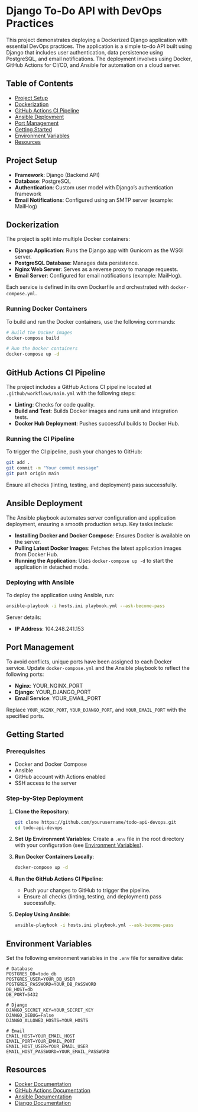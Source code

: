 # Django To-Do API with DevOps Practices

This project demonstrates deploying a Dockerized Django application with essential DevOps practices. The application is a simple to-do API built using Django that includes user authentication, data persistence using PostgreSQL, and email notifications. The deployment involves using Docker, GitHub Actions for CI/CD, and Ansible for automation on a cloud server.

## Table of Contents

- [Project Setup](#project-setup)
- [Dockerization](#dockerization)
- [GitHub Actions CI Pipeline](#github-actions-ci-pipeline)
- [Ansible Deployment](#ansible-deployment)
- [Port Management](#port-management)
- [Getting Started](#getting-started)
- [Environment Variables](#environment-variables)
- [Resources](#resources)

## Project Setup

- **Framework**: Django (Backend API)
- **Database**: PostgreSQL
- **Authentication**: Custom user model with Django’s authentication framework
- **Email Notifications**: Configured using an SMTP server (example: MailHog)

## Dockerization

The project is split into multiple Docker containers:

- **Django Application**: Runs the Django app with Gunicorn as the WSGI server.
- **PostgreSQL Database**: Manages data persistence.
- **Nginx Web Server**: Serves as a reverse proxy to manage requests.
- **Email Server**: Configured for email notifications (example: MailHog).

Each service is defined in its own Dockerfile and orchestrated with `docker-compose.yml`.

### Running Docker Containers

To build and run the Docker containers, use the following commands:

```bash
# Build the Docker images
docker-compose build

# Run the Docker containers
docker-compose up -d
```

## GitHub Actions CI Pipeline

The project includes a GitHub Actions CI pipeline located at `.github/workflows/main.yml` with the following steps:

- **Linting**: Checks for code quality.
- **Build and Test**: Builds Docker images and runs unit and integration tests.
- **Docker Hub Deployment**: Pushes successful builds to Docker Hub.

### Running the CI Pipeline

To trigger the CI pipeline, push your changes to GitHub:

```bash
git add .
git commit -m "Your commit message"
git push origin main
```

Ensure all checks (linting, testing, and deployment) pass successfully.

## Ansible Deployment

The Ansible playbook automates server configuration and application deployment, ensuring a smooth production setup. Key tasks include:

- **Installing Docker and Docker Compose**: Ensures Docker is available on the server.
- **Pulling Latest Docker Images**: Fetches the latest application images from Docker Hub.
- **Running the Application**: Uses `docker-compose up -d` to start the application in detached mode.

### Deploying with Ansible

To deploy the application using Ansible, run:

```bash
ansible-playbook -i hosts.ini playbook.yml --ask-become-pass
```

Server details:

- **IP Address**: 104.248.241.153

## Port Management

To avoid conflicts, unique ports have been assigned to each Docker service. Update `docker-compose.yml` and the Ansible playbook to reflect the following ports:

- **Nginx**: YOUR_NGINX_PORT
- **Django**: YOUR_DJANGO_PORT
- **Email Service**: YOUR_EMAIL_PORT

Replace `YOUR_NGINX_PORT`, `YOUR_DJANGO_PORT`, and `YOUR_EMAIL_PORT` with the specified ports.

## Getting Started

### Prerequisites

- Docker and Docker Compose
- Ansible
- GitHub account with Actions enabled
- SSH access to the server

### Step-by-Step Deployment

1. **Clone the Repository**:

   ```bash
   git clone https://github.com/yourusername/todo-api-devops.git
   cd todo-api-devops
   ```

2. **Set Up Environment Variables**: Create a `.env` file in the root directory with your configuration (see [Environment Variables](#environment-variables)).

3. **Run Docker Containers Locally**:

   ```bash
   docker-compose up -d
   ```

4. **Run the GitHub Actions CI Pipeline**:

   - Push your changes to GitHub to trigger the pipeline.
   - Ensure all checks (linting, testing, and deployment) pass successfully.

5. **Deploy Using Ansible**:

   ```bash
   ansible-playbook -i hosts.ini playbook.yml --ask-become-pass
   ```

## Environment Variables

Set the following environment variables in the `.env` file for sensitive data:

```dotenv
# Database
POSTGRES_DB=todo_db
POSTGRES_USER=YOUR_DB_USER
POSTGRES_PASSWORD=YOUR_DB_PASSWORD
DB_HOST=db
DB_PORT=5432

# Django
DJANGO_SECRET_KEY=YOUR_SECRET_KEY
DJANGO_DEBUG=False
DJANGO_ALLOWED_HOSTS=YOUR_HOSTS

# Email
EMAIL_HOST=YOUR_EMAIL_HOST
EMAIL_PORT=YOUR_EMAIL_PORT
EMAIL_HOST_USER=YOUR_EMAIL_USER
EMAIL_HOST_PASSWORD=YOUR_EMAIL_PASSWORD
```

## Resources

- [Docker Documentation](https://docs.docker.com/)
- [GitHub Actions Documentation](https://docs.github.com/en/actions)
- [Ansible Documentation](https://docs.ansible.com/)
- [Django Documentation](https://docs.djangoproject.com/)
